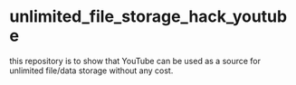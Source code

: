 # unlimited_file_storage_hack_youtube
this repository is to show that YouTube can be used as a source for unlimited file/data storage without  any cost.
